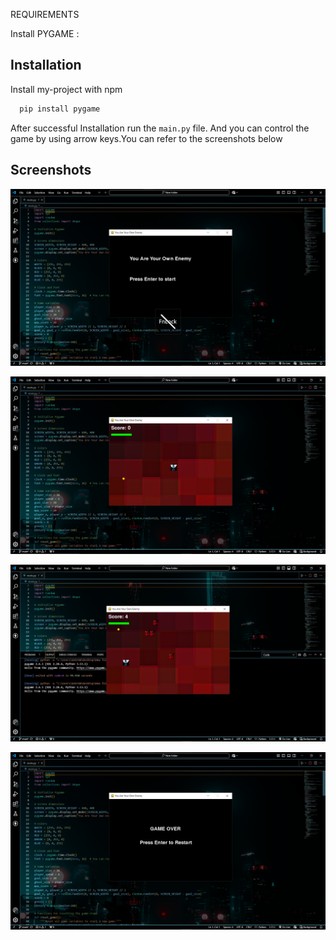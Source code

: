REQUIREMENTS

Install PYGAME :



## Installation

Install my-project with npm

```bash
  pip install pygame
```
After successful Installation run the ```main.py``` file. And you can control the game by using arrow keys.You can refer to the screenshots below
    
## Screenshots

![App Screenshot](https://github.com/kastab30/Hackathon/blob/7301be9722f36fa34aa0f917d18ac5a1bcd7762d/you-are-your-own-enemy/Start.png)

![App Screenshot](https://github.com/kastab30/Hackathon/blob/7301be9722f36fa34aa0f917d18ac5a1bcd7762d/you-are-your-own-enemy/Play%20working.png)

![App Screenshot](https://github.com/kastab30/Hackathon/blob/7301be9722f36fa34aa0f917d18ac5a1bcd7762d/you-are-your-own-enemy/score.png)

![App Screenshot](https://github.com/kastab30/Hackathon/blob/7301be9722f36fa34aa0f917d18ac5a1bcd7762d/you-are-your-own-enemy/Game%20Begins.png)

